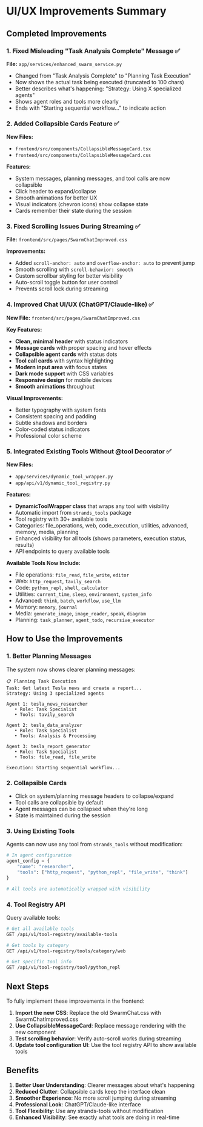 # UI/UX Improvements Summary

## Completed Improvements

### 1. Fixed Misleading "Task Analysis Complete" Message ✅
**File:** `app/services/enhanced_swarm_service.py`

- Changed from "Task Analysis Complete" to "Planning Task Execution"
- Now shows the actual task being executed (truncated to 100 chars)
- Better describes what's happening: "Strategy: Using X specialized agents"
- Shows agent roles and tools more clearly
- Ends with "Starting sequential workflow..." to indicate action

### 2. Added Collapsible Cards Feature ✅
**New Files:**
- `frontend/src/components/CollapsibleMessageCard.tsx`
- `frontend/src/components/CollapsibleMessageCard.css`

**Features:**
- System messages, planning messages, and tool calls are now collapsible
- Click header to expand/collapse
- Smooth animations for better UX
- Visual indicators (chevron icons) show collapse state
- Cards remember their state during the session

### 3. Fixed Scrolling Issues During Streaming ✅
**File:** `frontend/src/pages/SwarmChatImproved.css`

**Improvements:**
- Added `scroll-anchor: auto` and `overflow-anchor: auto` to prevent jump
- Smooth scrolling with `scroll-behavior: smooth`
- Custom scrollbar styling for better visibility
- Auto-scroll toggle button for user control
- Prevents scroll lock during streaming

### 4. Improved Chat UI/UX (ChatGPT/Claude-like) ✅
**New File:** `frontend/src/pages/SwarmChatImproved.css`

**Key Features:**
- **Clean, minimal header** with status indicators
- **Message cards** with proper spacing and hover effects
- **Collapsible agent cards** with status dots
- **Tool call cards** with syntax highlighting
- **Modern input area** with focus states
- **Dark mode support** with CSS variables
- **Responsive design** for mobile devices
- **Smooth animations** throughout

**Visual Improvements:**
- Better typography with system fonts
- Consistent spacing and padding
- Subtle shadows and borders
- Color-coded status indicators
- Professional color scheme

### 5. Integrated Existing Tools Without @tool Decorator ✅
**New Files:**
- `app/services/dynamic_tool_wrapper.py`
- `app/api/v1/dynamic_tool_registry.py`

**Features:**
- **DynamicToolWrapper class** that wraps any tool with visibility
- Automatic import from `strands_tools` package
- Tool registry with 30+ available tools
- Categories: file_operations, web, code_execution, utilities, advanced, memory, media, planning
- Enhanced visibility for all tools (shows parameters, execution status, results)
- API endpoints to query available tools

**Available Tools Now Include:**
- File operations: `file_read`, `file_write`, `editor`
- Web: `http_request`, `tavily_search`
- Code: `python_repl`, `shell`, `calculator`
- Utilities: `current_time`, `sleep`, `environment`, `system_info`
- Advanced: `think`, `batch`, `workflow`, `use_llm`
- Memory: `memory`, `journal`
- Media: `generate_image`, `image_reader`, `speak`, `diagram`
- Planning: `task_planner`, `agent_todo`, `recursive_executor`

## How to Use the Improvements

### 1. Better Planning Messages
The system now shows clearer planning messages:
```
📋 Planning Task Execution
Task: Get latest Tesla news and create a report...
Strategy: Using 3 specialized agents

Agent 1: tesla_news_researcher
   • Role: Task Specialist
   • Tools: tavily_search

Agent 2: tesla_data_analyzer
   • Role: Task Specialist
   • Tools: Analysis & Processing

Agent 3: tesla_report_generator
   • Role: Task Specialist
   • Tools: file_read, file_write

Execution: Starting sequential workflow...
```

### 2. Collapsible Cards
- Click on system/planning message headers to collapse/expand
- Tool calls are collapsible by default
- Agent messages can be collapsed when they're long
- State is maintained during the session

### 3. Using Existing Tools
Agents can now use any tool from `strands_tools` without modification:

```python
# In agent configuration
agent_config = {
    "name": "researcher",
    "tools": ["http_request", "python_repl", "file_write", "think"]
}

# All tools are automatically wrapped with visibility
```

### 4. Tool Registry API
Query available tools:
```bash
# Get all available tools
GET /api/v1/tool-registry/available-tools

# Get tools by category
GET /api/v1/tool-registry/tools/category/web

# Get specific tool info
GET /api/v1/tool-registry/tool/python_repl
```

## Next Steps

To fully implement these improvements in the frontend:

1. **Import the new CSS**: Replace the old SwarmChat.css with SwarmChatImproved.css
2. **Use CollapsibleMessageCard**: Replace message rendering with the new component
3. **Test scrolling behavior**: Verify auto-scroll works during streaming
4. **Update tool configuration UI**: Use the tool registry API to show available tools

## Benefits

1. **Better User Understanding**: Clearer messages about what's happening
2. **Reduced Clutter**: Collapsible cards keep the interface clean
3. **Smoother Experience**: No more scroll jumping during streaming
4. **Professional Look**: ChatGPT/Claude-like interface
5. **Tool Flexibility**: Use any strands-tools without modification
6. **Enhanced Visibility**: See exactly what tools are doing in real-time